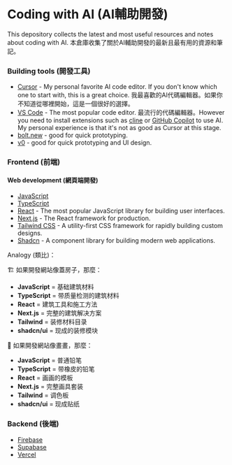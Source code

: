 # Coding with AI (AI輔助開發)
This depository collects the latest and most useful resources and notes about coding with AI. 
本倉庫收集了關於AI輔助開發的最新且最有用的資源和筆記。

### Building tools (開發工具)
- [Cursor](https://www.cursor.com/) - My personal favorite AI code editor. If you don't know which one to start with, this is a great choice. 我最喜歡的AI代碼編輯器。如果你不知道從哪裡開始，這是一個很好的選擇。
- [VS Code](https://code.visualstudio.com/) - The most popular code editor. 最流行的代碼編輯器。However you need to install extensions such as [cline](https://github.com/cline/cline) or [GitHub Copilot](https://github.com/features/copilot) to use AI. My personal experience is that it's not as good as Cursor at this stage.
- [bolt.new](https://bolt.new/) - good for quick prototyping.
- [v0](https://v0.dev/) - good for quick prototyping and UI design.

### Frontend (前端)

#### Web development (網頁端開發)
- [JavaScript](https://developer.mozilla.org/en-US/docs/Web/JavaScript)
- [TypeScript](https://www.typescriptlang.org/)
- [React](https://react.dev/) - The most popular JavaScript library for building user interfaces.
- [Next.js](https://nextjs.org/) - The React framework for production.
- [Tailwind CSS](https://tailwindcss.com/) - A utility-first CSS framework for rapidly building custom designs.
- [Shadcn](https://ui.shadcn.com/) - A component library for building modern web applications.

Analogy (類比)：

🏗️ 如果開發網站像蓋房子，那麼：
- **JavaScript** = 基础建筑材料
- **TypeScript** = 带质量检测的建筑材料
- **React** = 建筑工具和施工方法
- **Next.js** = 完整的建筑解决方案
- **Tailwind** = 装修材料目录
- **shadcn/ui** = 现成的装修模块

🎨 如果開發網站像畫畫，那麼：
- **JavaScript** = 普通铅笔
- **TypeScript** = 带橡皮的铅笔
- **React** = 画画的模板
- **Next.js** = 完整画具套装
- **Tailwind** = 调色板
- **shadcn/ui** = 现成贴纸

### Backend (後端)
- [Firebase](https://firebase.google.com/)
- [Supabase](https://supabase.com/)
- [Vercel](https://vercel.com/)